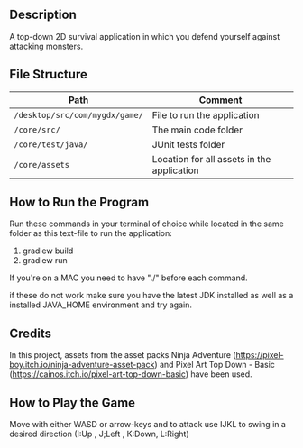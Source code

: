 ## Description
A top-down 2D survival application in which you defend yourself against attacking monsters.

## File Structure
Path                                    | Comment
--------------------------------------- | -------------
`/desktop/src/com/mygdx/game/`          | File to run the application
`/core/src/`                            | The main code folder 
`/core/test/java/`                      | JUnit tests folder
`/core/assets`                          | Location for all assets in the application

## How to Run the Program
Run these commands in your terminal of choice while located in the same folder as this text-file to run the application:
1. gradlew build
2. gradlew run

If you're on a MAC you need to have "./" before each command.

if these do not work make sure you have the latest JDK installed as well as a installed 
JAVA_HOME environment and try again.

## Credits
In this project, assets from the asset packs Ninja Adventure (https://pixel-boy.itch.io/ninja-adventure-asset-pack) and Pixel Art Top Down - Basic (https://cainos.itch.io/pixel-art-top-down-basic) have been used.

## How to Play the Game
Move with either WASD or arrow-keys and to attack use IJKL to swing in a desired direction (I:Up , J;Left , K:Down, L:Right)
